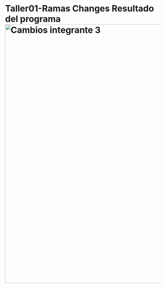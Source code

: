 # Taller01-Ramas Changes Resultado del programa <img width="1169" height="841" alt="Cambios integrante 3" src="https://github.com/user-attachments/assets/a9d3a9c7-c7f7-4905-8c26-3fa4b22f7a59" />
